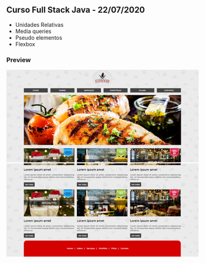 ## Curso Full Stack Java - 22/07/2020
* Unidades Relativas
* Media queries
* Pseudo elementos
* Flexbox

### Preview
![Imagem](https://github.com/4L1C3-R4BB1T/santander-coders/raw/master/_assets/aula04-ex1-1.png)
![Imagem](https://github.com/4L1C3-R4BB1T/santander-coders/raw/master/_assets/aula04-ex1-2.png)

